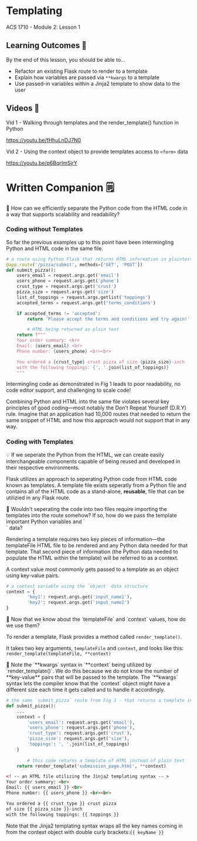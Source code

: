 # Templating

ACS 1710 - Module 2: Lesson 1

## Learning Outcomes 💫

By the end of this lesson, you should be able to...

- Refactor an existing Flask route to render to a template
- Explain how variables are passed via `**kwargs` to a template
- Use passed-in variables within a Jinja2 template to show data to the user

## Videos 🎥

Vid 1 - Walking through templates and the render_template() function in Python

https://youtu.be/fHhuLnDJ7N0

Vid 2 - Using the context object to provide templates access to `<form>` data

https://youtu.be/p6BqrImSjrY

<!-- # Exercises 💪

Complete the challenges in [this repl.it](https://repl.it/team/WebArchitecture/Module-201JinjaRefactor) and submit your work. -->

# Written Companion 🗒

<aside>
🤔 How can we efficiently separate the Python code from the HTML code in a way that supports scalability and readability?

</aside>

### Coding without Templates

So far the previous examples up to this point have been intermingling Python and HTML code in the same file.

```python
# a route using Python Flask that returns HTML information in plaintext form
@app.route('/pizza/submit', methods=['GET', 'POST'])
def submit_pizza():
    users_email = request.args.get('email')
    users_phone = request.args.get('phone')
    crust_type = request.args.get('crust')
    pizza_size = request.args.get('size')
    list_of_toppings = request.args.getlist('toppings')
    accepted_terms = request.args.get('terms_conditions')

    if accepted_terms != 'accepted':
        return 'Please accept the terms and conditions and try again!'

		# HTML being returned as plain text
    return f"""
    Your order summary: <br>
    Email: {users_email} <br>
    Phone number: {users_phone} <br><br>

    You ordered a {crust_type} crust pizza of size {pizza_size}-inch
    with the following toppings: {', '.join(list_of_toppings)}
    """
```

Intermingling code as demonstrated in Fig 1 leads to poor readability, no code editor support, and challenging to scale code!

Combining Python and HTML into the same file violates several key principles of good coding—most notably the Don't Repeat Yourself (D.R.Y) rule. Imagine that an application had 10,000 routes that needed to return the same snippet of HTML and how this approach would not support that in any way.

### Coding with Templates

<aside>
💡 If we seperate the Python from the HTML, we can create easily interchangeable components capable of being reused and developed in their respective environments.

</aside>

Flask utilizes an approach to seperating Python code from HTML code known as templates. A template file exists seperatly from a Python file and contains all of the HTML code as a stand-alone, **reusable**, file that can be utilizied in any Flask route.

<aside>
🤔 Wouldn't seperating the code into two files require importing the templates into the route somehow? If so, how do we pass the template important Python variables and `<form>` data?

</aside>

Rendering a template requires two key pieces of information—the templateFile HTML file to be rendered and any Python data needed for that template. That second piece of information (the Python data needed to populate the HTML within the template) will be referred to as a context.

A context value most commonly gets passed to a template as an object using key-value pairs. 

```python
# a context variable using the `object` data structure
context = {
		'key1': request.args.get('input_name1'),
		'key2': request.args.get('input_name2')
}
```

<aside>
🤔 Now that we know about the `templateFile` and `context` values, how do we use them?

</aside>

To render a template, Flask provides a method called `render_template()`.

It takes two key arguments, `templateFile` and `context`, and looks like this: `render_template(templateFile, **context)`

<aside>
🚨 Note the `**kwargs` syntax in `**context` being utilized by `render_template()`. We do this because we do not know the number of **key-value** pairs that will be passed to the template. The `**kwargs` syntax lets the compiler know that the `context` object might have a different size each time it gets called and to handle it accordingly.

</aside>

```python
# the same `submit_pizza` route from Fig 1 - that returns a template instead of raw HTML
def submit_pizza():
    ...
    context = {
        'users_email': request.args.get('email'),
        'users_phone': request.args.get('phone'),
        'crust_type': request.args.get('crust'),
        'pizza_size': request.args.get('size'),
        'toppings': ', '.join(list_of_toppings)
    }
		
		# this code returns a template of HTML instead of plain text
    return render_template('submission_page.html', **context)
```

```html
<! -- an HTML file utilizing the Jinja2 templating syntax -- >
Your order summary: <br>
Email: {{ users_email }} <br>
Phone number: {{ users_phone }} <br><br>

You ordered a {{ crust_type }} crust pizza 
of size {{ pizza_size }}-inch
with the following toppings: {{ toppings }}
```

Note that the Jinja2 templating syntax wraps all the key names coming in from the context object with double curly brackets:`{{ keyName }}`

